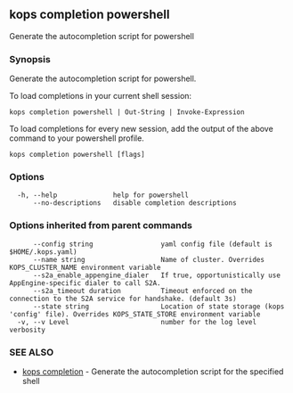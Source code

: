 
<!--- This file is automatically generated by make gen-cli-docs; changes should be made in the go CLI command code (under cmd/kops) -->

## kops completion powershell

Generate the autocompletion script for powershell

### Synopsis

Generate the autocompletion script for powershell.

To load completions in your current shell session:

	kops completion powershell | Out-String | Invoke-Expression

To load completions for every new session, add the output of the above command
to your powershell profile.


```
kops completion powershell [flags]
```

### Options

```
  -h, --help              help for powershell
      --no-descriptions   disable completion descriptions
```

### Options inherited from parent commands

```
      --config string                 yaml config file (default is $HOME/.kops.yaml)
      --name string                   Name of cluster. Overrides KOPS_CLUSTER_NAME environment variable
      --s2a_enable_appengine_dialer   If true, opportunistically use AppEngine-specific dialer to call S2A.
      --s2a_timeout duration          Timeout enforced on the connection to the S2A service for handshake. (default 3s)
      --state string                  Location of state storage (kops 'config' file). Overrides KOPS_STATE_STORE environment variable
  -v, --v Level                       number for the log level verbosity
```

### SEE ALSO

* [kops completion](kops_completion.md)	 - Generate the autocompletion script for the specified shell

